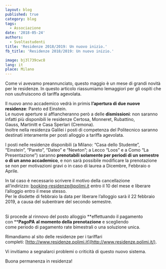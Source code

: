 ```yaml
---
layout: blog
published: true
category: blog
tags:
  - Associazione
date: '2018-05-24'
authors:
  - Svoltastudenti
title: 'Residenze 2018/2019: Un nuovo inizio.'
fb_title: 'Residenze 2018/2019: Un nuovo inizio.'

image: bj3l739cwc8
lang: it
place: Milano
---
```


Come vi avevamo preannunciato, questo maggio è un mese di grandi novità per le residenze. In questo articolo riassumiamo lemaggiori per gli ospiti che non usufruiscono di tariffa agevolata.

Il nuovo anno accademico vedrà in primis **l’apertura di due nuove residenze**: Pareto ed Einstein.   
Le nuove aperture si affiancheranno però a delle **dismissioni**: non saranno infatti più disponibili le residenze Certosa, Monneret, Rubattino, Gauss, Martinitt e Casa Sperlari (Cremona).   
Inoltre nella residenza Galilei i posti di competenza del Politecnico saranno destinati interamente per posti alloggio a tariffa agevolata. 

I posti nelle residenze disponibili (a Milano: “Casa dello Studente”, “Einstein”, “Pareto”, “Dateo” e “Newton”; a Lecco “Loos” e a Como “La Presentazione”) saranno **prenotabili solamente per periodi di un semestre o di un anno accademico**, e non sarà possibile modificare la prenotazione se non per motivazioni gravi o in caso di laurea a Dicembre, Febbraio o Aprile.

In tal caso è necessario scrivere il motivo della cancellazione all’indirizzo: [booking-residenze@polimi.it](mailto:booking-residenze@polimi.it) entro il 10 del mese e liberare l’alloggio entro il mese stesso.  
Per le disdette di febbraio la data per liberare l’alloggio sarà il 22 febbraio 2019, a causa del subentrare del secondo semestre.  
 

Si procede al rinnovo del posto alloggio **effettuando il pagamento con ****PagoPA** **al momento della prenotazione** e scegliendo come periodo di pagamento rate bimestrali o una soluzione unica.

Rimandiamo al sito delle residenze per i tariffari completi: [http://www.residenze.polimi.it](http://www.residenze.polimi.it/).

Vi invitiamo a segnalarci problemi o criticità di questo nuovo sistema.

Buona permanenza in residenza!
